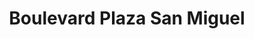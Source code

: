 ---
title: "Boulevard Plaza San Miguel"
url: /san-miguel/boulevard-plaza-san-miguel/
shop: Einkaufszentrum
---